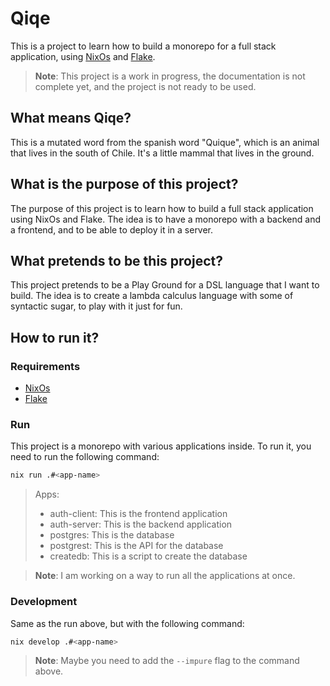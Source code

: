 # Qiqe

This is a project to learn how to build a monorepo for a full stack application, using [NixOs]() and [Flake]().

> **Note**: This project is a work in progress, the documentation is not complete yet, and the project is not ready to be used.

## What means Qiqe?

This is a mutated word from the spanish word "Quique", which is an animal that lives in the south of Chile. It's a little mammal that lives in the ground.

## What is the purpose of this project?

The purpose of this project is to learn how to build a full stack application using NixOs and Flake. The idea is to have a monorepo with a backend and a frontend, and to be able to deploy it in a server.

## What pretends to be this project?

This project pretends to be a Play Ground for a DSL language that I want to build. The idea is to create a lambda calculus language with some of syntactic sugar, to play with it just for fun.

## How to run it?

### Requirements

- [NixOs](https://nixos.org/download.html)
- [Flake](https://nixos.wiki/wiki/Flakes)

### Run

This project is a monorepo with various applications inside. To run it, you need to run the following command:

```bash
nix run .#<app-name>
```

> Apps:
>
> - auth-client: This is the frontend application
> - auth-server: This is the backend application
> - postgres: This is the database
> - postgrest: This is the API for the database
> - createdb: This is a script to create the database

> **Note**: I am working on a way to run all the applications at once.

### Development

Same as the run above, but with the following command:

```bash
nix develop .#<app-name>
```

> **Note**: Maybe you need to add the `--impure` flag to the command above.

